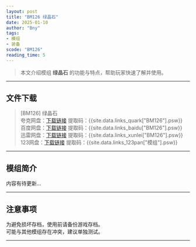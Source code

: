 ```yaml
---
layout: post
title: "BM126 绿晶石"
date: 2025-01-10
author: "Bny"
tags: 
- 模组
- 装备
scode: "BM126"
reading_time: 5
---
```


> 本文介绍模组 **绿晶石** 的功能与特点，帮助玩家快速了解并使用。

---

## 文件下载

> [BM126] 绿晶石  
夸克网盘：[下载链接]({{site.data.links_quark["BM126"].url}}) 提取码：{{site.data.links_quark["BM126"].psw}}  
百度网盘：[下载链接]({{site.data.links_baidu["BM126"].url}}) 提取码：{{site.data.links_baidu["BM126"].psw}}  
迅雷网盘：[下载链接]({{site.data.links_xunlei["BM126"].url}}) 提取码：{{site.data.links_xunlei["BM126"].psw}}  
123网盘：[下载链接]({{site.data.links_123pan["模组"].url}}) 提取码：{{site.data.links_123pan["模组"].psw}}  

---

## 模组简介

>  
内容有待更新...  

---

## 注意事项

>  
为避免损坏存档，使用前请备份游戏存档。  
可能与其他模组存在冲突，建议单独测试。  

---

